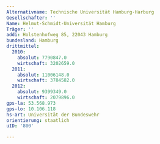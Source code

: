 ```yaml
---
Alternativname: Technische Universität Hamburg-Harburg
Gesellschafter: ''
Name: Helmut-Schmidt-Universität Hamburg
Träger: ''
addi: Holstenhofweg 85, 22043 Hamburg
bundesland: Hamburg
drittmittel:
  2010:
    absolut: 7790847.0
    wirtschaft: 3202659.0
  2011:
    absolut: 11006148.0
    wirtschaft: 3784582.0
  2012:
    absolut: 9399349.0
    wirtschaft: 2079896.0
gps-la: 53.568.973
gps-lo: 10.106.118
hs-art: Universität der Bundeswehr
orientierung: staatlich
uID: '800'

---
```


